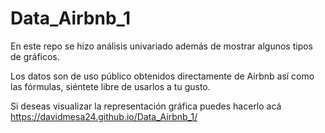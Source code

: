 # Data_Airbnb_1

En este repo se hizo análisis univariado además de mostrar algunos tipos de gráficos. 

Los datos son de uso público obtenidos directamente de Airbnb así como las fórmulas, siéntete libre de usarlos a tu gusto. 

Si deseas visualizar la representación gráfica puedes hacerlo acá https://davidmesa24.github.io/Data_Airbnb_1/
